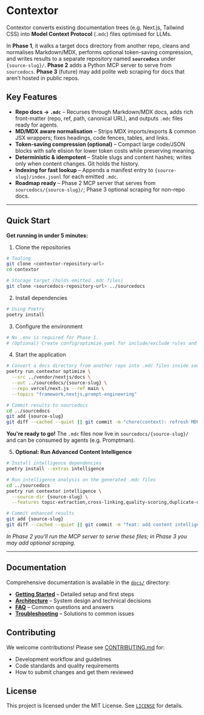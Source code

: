 # Contextor

Contextor converts existing documentation trees (e.g. Next.js, Tailwind CSS) into **Model Context Protocol** (`.mdc`) files optimised for LLMs. 

In **Phase 1**, it walks a target docs directory from another repo, cleans and normalises Markdown/MDX, performs optional token-saving compression, and writes results to a separate repository named **`sourcedocs`** under `{source-slug}/`. **Phase 2** adds a Python MCP server to serve from `sourcedocs`. **Phase 3** (future) may add polite web scraping for docs that aren’t hosted in public repos.

## Key Features

- **Repo docs → `.mdc`** – Recurses through Markdown/MDX docs, adds rich front-matter (repo, ref, path, canonical URL), and outputs `.mdc` files ready for agents.
- **MD/MDX aware normalisation** – Strips MDX imports/exports & common JSX wrappers; fixes headings, code fences, tables, and links.
- **Token-saving compression (optional)** – Compact large code/JSON blocks with safe elision for lower token costs while preserving meaning.
- **Deterministic & idempotent** – Stable slugs and content hashes; writes only when content changes. Git holds the history.
- **Indexing for fast lookup** – Appends a manifest entry to `{source-slug}/index.jsonl` for each emitted `.mdc`.
- **Roadmap ready** – Phase 2 MCP server that serves from `sourcedocs/{source-slug}/`; Phase 3 optional scraping for non-repo docs.

---

## Quick Start

**Get running in under 5 minutes:**

1. Clone the repositories

```bash
# Tooling
git clone <contextor-repository-url>
cd contextor

# Storage target (holds emitted .mdc files)
git clone <sourcedocs-repository-url> ../sourcedocs
````

2. Install dependencies

```bash
# Using Poetry
poetry install
```

3. Configure the environment

```bash
# No .env is required for Phase 1.
# (Optional) Create config/optimize.yaml for include/exclude rules and topics.
```

4. Start the application

```bash
# Convert a docs directory from another repo into .mdc files inside sourcedocs/{source-slug}
poetry run contextor optimize \
  --src ../vendor/nextjs/docs \
  --out ../sourcedocs/{source-slug} \
  --repo vercel/next.js --ref main \
  --topics "framework,nextjs,prompt-engineering"

# Commit results to sourcedocs
cd ../sourcedocs
git add {source-slug}
git diff --cached --quiet || git commit -m "chore(context): refresh MDC" && git push
```

**You're ready to go!** The `.mdc` files now live in `sourcedocs/{source-slug}/` and can be consumed by agents (e.g. Promptman).

5. **Optional: Run Advanced Content Intelligence**

```bash
# Install intelligence dependencies
poetry install --extras intelligence

# Run intelligence analysis on the generated .mdc files
cd ../sourcedocs
poetry run contextor intelligence \
  --source-dir {source-slug} \
  --features topic-extraction,cross-linking,quality-scoring,duplicate-detection

# Commit enhanced results
git add {source-slug}
git diff --cached --quiet || git commit -m "feat: add content intelligence" && git push
```

*In Phase 2 you'll run the MCP server to serve these files; in Phase 3 you may add optional scraping.*

---

## Documentation

Comprehensive documentation is available in the [`docs/`](docs/) directory:

* **[Getting Started](docs/GETTING_STARTED.md)** – Detailed setup and first steps
* **[Architecture](docs/architecture/)** – System design and technical decisions
* **[FAQ](docs/FAQ.md)** – Common questions and answers
* **[Troubleshooting](docs/TROUBLESHOOTING.md)** – Solutions to common issues

## Contributing

We welcome contributions! Please see [CONTRIBUTING.md](./CONTRIBUTING.md) for:

* Development workflow and guidelines
* Code standards and quality requirements
* How to submit changes and get them reviewed

## License

This project is licensed under the MIT License. See [`LICENSE`](LICENSE) for details.
